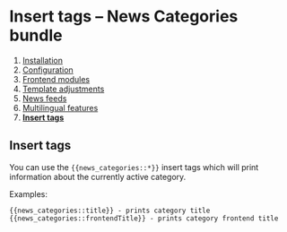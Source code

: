 # Insert tags – News Categories bundle

1. [Installation](installation.md)
2. [Configuration](configuration.md)
3. [Frontend modules](frontend-modules.md)
4. [Template adjustments](template-adjustments.md)
5. [News feeds](news-feeds.md)
6. [Multilingual features](multilingual-features.md)
7. [**Insert tags**](insert-tags.md)


## Insert tags

You can use the `{{news_categories::*}}` insert tags which will print information about the currently active category.

Examples:

```
{{news_categories::title}} - prints category title
{{news_categories::frontendTitle}} - prints category frontend title
```
